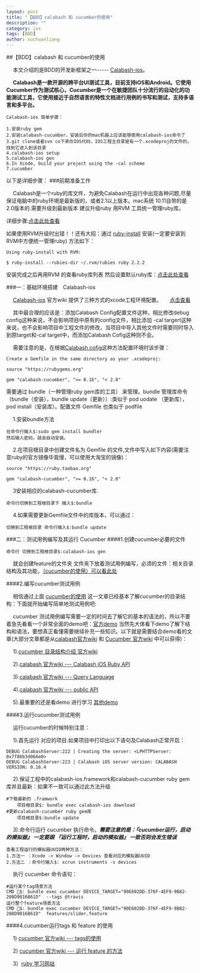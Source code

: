 ```yaml
---
layout: post
title: "【BDD】calabash 和 cucumber的使用"
description: ""
category: ios
tags: [BDD]
author: xuchuanliang
---  
```


##【BDD】calabash 和 cucumber的使用

　	本文介绍的是BDD的开发新框架之一----- [Calabash-ios](https://github.com/calabash/calabash-ios)。

　	**Calabash是一款开源的跨平台UI测试工具，目前支持iOS和Android。它使用Cucumber作为测试核心，Cucumber是一个在敏捷团队十分流行的自动化的功能测试工具，它使用接近于自然语言的特性文档进行用例的书写和测试，支持多语言和多平台。**
　

	Calabash-ios 简单步骤：

	1.安装ruby gem
	2.安装calabash-cucumber，安装后你的mac机器上应该能够使用calabash-ios命令了
	3.git clone或者svn co下来你IOS代码，IOS工程主目录是有一个.xcodeproj的文件的，找到它进入到该目录
	4.calabash-ios setup
	5.calabash-ios gen
	6.In Xcode, build your project using the -cal scheme
	7.cucumber
  以下是详细步骤：
###前期准备工作

　	Calabash是一个ruby的库文件，为避免Calabash在运行中出现各种问题,尽量保证电脑中的ruby环境是最新版的，或者2.1以上版本。mac系统 10.11自带的是2.0版本的.需要升级到最新版本 建议升级ruby 用RVM 工具统一管理ruby库。

详细步骤:[点击此处查看](https://ruby-china.org/wiki/install_ruby_guide)

如果使用RVM升级时出错！！还有大招：通过 [ruby-install](https://github.com/postmodern/ruby-install#readme) 安装(一定要安装到RVM中方便统一管理ruby) 方法如下：

	Using ruby-install with RVM:

	$ ruby-install --rubies-dir ~/.rvm/rubies ruby 2.2.2

安装完成之后再用RVM 的查看ruby库列表 然后设置默认ruby库：[点击此处查看](https://ruby-china.org/wiki/install_ruby_guide)
	

###一：基础环境搭建　Calabash-ios	

　	[Calabash-ios](https://github.com/calabash/calabash-ios) 官方wiki 提供了三种方式的xcode工程环境配置。
　	[点击查看](https://github.com/calabash/calabash-ios/wiki/Tutorial%3A-How-to-add-Calabash-to-Xcode)


　	其中最合理的应该是：添加Calabash Config配置文件这种，相比修改debug config这种来说，不会影响项目中原有的config文件，相比添加 -cal targert这种来说，也不会影响项目中工程文件的修改，当项目中导入其他文件时需要同时导入到原target和-cal target中，而添加Calabash Cofig这种则不会。

　	需要注意的是，在根据[Calabash cofig](https://github.com/calabash/calabash-ios/wiki/Tutorial%3A-Calabash-config)这种方法配置环境时该步骤：

	Create a Gemfile in the same directory as your .xcodeproj:

	source "https://rubygems.org"

	gem "calabash-cucumber", ">= 0.16", "< 2.0"


需要通过 bundle（一种管理ruby gem库的工具） 来管理。bundle 管理库命令（bundle（安装），bundle update（更新））:类似于 pod uodate （更新库），pod install（安装库）。配置文件 Gemfile 也类似于 podfile

　	1.安装bundle方法

	在命令行输入$:sudo gem install bundler
	然后输入密码，就会自动安装。

　	2.在项目根目录中创建文件名为 Gemfile 的文件,文件中写入如下内容(需要注意ruby的官方镜像毕竟慢，可以使用大淘宝的镜像)：

	source "https://ruby.taobao.org" 

	gem "calabash-cucumber", ">= 0.16", "< 2.0"

　	3安装相应的calabash-cucumber库.

	命令行切换到工程根目录下 输入$:bundle 

　	4.如果需要更新Gemfile文件中的库版本，可以通过：

	切换到工程根目录 命令行输入$:bundle update

###二：测试用例编写及其运行 Cucumber
####1.创建cucumber必要的文件


	命令行 切换到工程根目录$:calabash-ios gen

　	就会创建feature的文件夹 文件夹下放着测试用例编写，必须的文件：相关目录结构及其功能，[（cucumber的使用）可以看此处](http://blog.csdn.net/liangliang103377/article/details/49928279) 


####2.编写cucumber测试用例

　	相信通过上面 [cucumber的使用](http://blog.csdn.net/liangliang103377/article/details/49928279) 这一文章已经基本了解cucumber的目录结构：下面就开始编写简单地测试用例吧:

　	cucumber 测试用例编写需要一定的时间去了解它的基本的语法的，所以不要着急先看看一个非常全面的demo吧：[官方demo](https://github.com/calabash/ios-smoke-test-app) 当然先大体看下demo了解下结构和语法，要想真正看懂需要继续补充一些知识。以下就是需要结合demo看的文章(大部分文章都是从[calabash官方wiki](https://github.com/calabash/calabash-ios/wiki) 和 [Cucumber 官方wiki](https://github.com/cucumber/cucumber/wiki/A-Table-Of-Content) 中可以获得)：


　	1).[cucumber 目录结构介绍 官方wiki](https://github.com/cucumber/cucumber/wiki/Cucumber-Backgrounder) 

　	2).[calabash 官方wiki --- Calabash iOS Ruby API](https://github.com/calabash/calabash-ios/wiki/Calabash-iOS-Ruby-API)

　	3).[calabash 官方wiki --- Query Language](https://github.com/calabash/calabash-ios/wiki/Query-Language)

　	4).[calabash 官方wiki --- public API](http://calabashapi.xamarin.com/ios/_index.html)


　	5).最重要的还是看demo 进行学习 [其他demo](https://github.com/jmoody/briar-ios-example)

####3.运行cucumber测试用例

　	运行cucumber的时候特别注意：

　	1).首先运行 对应的项目.如果项目中打印出以下语句及Calabash正常开启：

	DEBUG CalabashServer:222 | Creating the server: <LPHTTPServer: 0x7f80b3d066e0>
	DEBUG CalabashServer:223 | Calabash iOS server version: CALABASH VERSION: 0.16.4
　	2).保证工程中的calabash-ios.framework和calabash-cucumber ruby gem库并且最新：如果不一致可以通过此方法升级

	#下载最新的 .framwork
		项目根目录$: bundle exec calabash-ios download  
	#更新calabash-cucumber ruby gem库  
		项目根目录$:bundle update    

　	3).命令行运行 cucumber 执行命令。***需要注意的是：『cucumber运行，启动的模拟器』 一定要跟 『运行工程时，启动的模拟器』 一致否则会发生错误***

	查看工程运行的模拟器UUID两种方法：
	1.方法一 ：Xcode -> Window -> Devices 查看对应的模拟器UUID
	2.方法二 ：命令行输入$: xcrun instruments -s devices
　	执行 cucumber 命令语句：

	#运行某个tag场景方法
	CMD $: bundle exec cucumber DEVICE_TARGET="90E602DD-376F-4EF9-9B82-208D9016B61D"  --tags @travis
	运行整个feature场景方法
	CMD $: bundle exec cucumber DEVICE_TARGET="90E602DD-376F-4EF9-9B82-208D9016B61D"  features/slider.feature
####4.cucumber运行tags 和 feature 的使用

　	1) [cucumber 官方wiki --- tags的使用](https://github.com/cucumber/cucumber/wiki/Tags)

　	2) [cucumber 官方wiki --- 运行 feature 的方法](https://github.com/cucumber/cucumber/wiki/Running-Features)
　	

 　	3）[ruby 学习网站](http://www.runoob.com/ruby/ruby-tutorial.html)




	
　	
	
